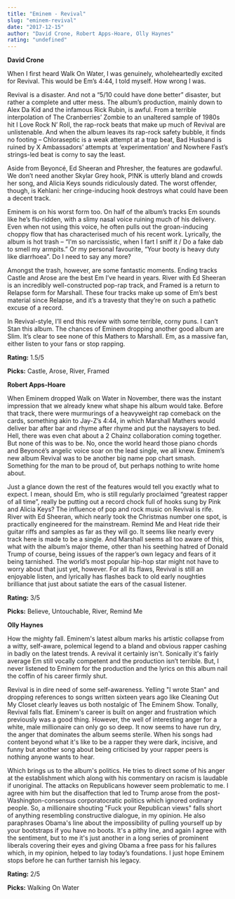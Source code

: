 ```yaml
---
title: "Eminem - Revival"
slug: "eminem-revival"
date: "2017-12-15"
author: "David Crone, Robert Apps-Hoare, Olly Haynes"
rating: "undefined"
---
```


**David Crone**

When I first heard Walk On Water, I was genuinely, wholeheartedly excited for Revival. This would be Em’s 4:44, I told myself. How wrong I was.

Revival is a disaster. And not a “5/10 could have done better” disaster, but rather a complete and utter mess. The album’s production, mainly down to Alex Da Kid and the infamous Rick Rubin, is awful. From a terrible interpolation of The Cranberries’ Zombie to an unaltered sample of 1980s hit I Love Rock N’ Roll, the rap-rock beats that make up much of Revival are unlistenable. And when the album leaves its rap-rock safety bubble, it finds no footing – Chloraseptic is a weak attempt at a trap beat, Bad Husband is ruined by X Ambassadors’ attempts at ‘experimentation’ and Nowhere Fast’s strings-led beat is corny to say the least.

Aside from Beyoncé, Ed Sheeran and Phresher, the features are godawful. We don’t need another Skylar Grey hook, P!NK is utterly bland and crowds her song, and Alicia Keys sounds ridiculously dated. The worst offender, though, is Kehlani: her cringe-inducing hook destroys what could have been a decent track.

Eminem is on his worst form too. On half of the album’s tracks Em sounds like he’s flu-ridden, with a slimy nasal voice ruining much of his delivery. Even when not using this voice, he often pulls out the groan-inducing choppy flow that has characterised much of his recent work. Lyrically, the album is hot trash – “I'm so narcissistic, when I fart I sniff it / Do a fake dab to smell my armpits.” Or my personal favourite, “Your booty is heavy duty like diarrhoea”. Do I need to say any more?

Amongst the trash, however, are some fantastic moments. Ending tracks Castle and Arose are the best Em I’ve heard in years. River with Ed Sheeran is an incredibly well-constructed pop-rap track, and Framed is a return to Relapse form for Marshall. These four tracks make up some of Em’s best material since Relapse, and it’s a travesty that they’re on such a pathetic excuse of a record.

In Revival-style, I’ll end this review with some terrible, corny puns. I can’t Stan this album. The chances of Eminem dropping another good album are Slim. It’s clear to see none of this Mathers to Marshall. Em, as a massive fan, either listen to your fans or stop rapping.

**Rating:** 1.5/5

**Picks:** Castle, Arose, River, Framed

**Robert Apps-Hoare**

When Eminem dropped Walk on Water in November, there was the instant impression that we already knew what shape his album would take. Before that track, there were murmurings of a heavyweight rap comeback on the cards, something akin to Jay-Z’s 4:44, in which Marshall Mathers would deliver bar after bar and rhyme after rhyme and put the naysayers to bed. Hell, there was even chat about a 2 Chainz collaboration coming together. But none of this was to be. No, once the world heard those piano chords and Beyoncé’s angelic voice soar on the lead single, we all knew. Eminem’s new album Revival was to be another big name pop chart smash. Something for the man to be proud of, but perhaps nothing to write home about.

Just a glance down the rest of the features would tell you exactly what to expect. I mean, should Em, who is still regularly proclaimed “greatest rapper of all time”, really be putting out a record chock full of hooks sung by Pink and Alicia Keys? The influence of pop and rock music on Revival is rife. River with Ed Sheeran, which nearly took the Christmas number one spot, is practically engineered for the mainstream. Remind Me and Heat ride their guitar riffs and samples as far as they will go. It seems like nearly every track here is made to be a single. And Marshall seems all too aware of this, what with the album’s major theme, other than his seething hatred of Donald Trump of course, being issues of the rapper’s own legacy and fears of it being tarnished. The world’s most popular hip-hop star might not have to worry about that just yet, however. For all its flaws, Revival is still an enjoyable listen, and lyrically has flashes back to old early noughties brilliance that just about satiate the ears of the casual listener.

**Rating:** 3/5

**Picks:** Believe, Untouchable, River, Remind Me

**Olly Haynes**

How the mighty fall. Eminem's latest album marks his artistic collapse from a witty, self-aware, polemical legend to a bland and obvious rapper cashing in badly on the latest trends. A revival it certainly isn't. Sonically it's fairly average Em still vocally competent and the production isn’t terrible. But, I never listened to Eminem for the production and the lyrics on this album nail the coffin of his career firmly shut.

Revival is in dire need of some self-awareness. Yelling "I wrote Stan" and dropping references to songs written sixteen years ago like Cleaning Out My Closet clearly leaves us both nostalgic of The Eminem Show. Tonally, Revival falls flat. Eminem's career is built on anger and frustration which previously was a good thing. However, the well of interesting anger for a white, male millionaire can only go so deep. It now seems to have run dry, the anger that dominates the album seems sterile. When his songs had content beyond what it's like to be a rapper they were dark, incisive, and funny but another song about being criticised by your rapper peers is nothing anyone wants to hear.

Which brings us to the album's politics. He tries to direct some of his anger at the establishment which along with his commentary on racism is laudable if unoriginal. The attacks on Republicans however seem problematic to me. I agree with him but the disaffection that led to Trump arose from the post-Washington-consensus corporatocratic politics which ignored ordinary people. So, a millionaire shouting "Fuck your Republican views" falls short of anything resembling constructive dialogue, in my opinion. He also paraphrases Obama's line about the impossibility of pulling yourself up by your bootstraps if you have no boots. It's a pithy line, and again I agree with the sentiment, but to me it's just another in a long series of prominent liberals covering their eyes and giving Obama a free pass for his failures which, in my opinion, helped to lay today’s foundations. I just hope Eminem stops before he can further tarnish his legacy.

**Rating:** 2/5

**Picks:** Walking On Water
